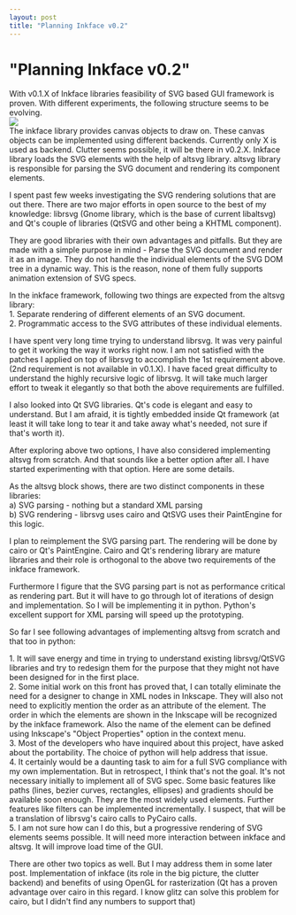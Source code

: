 ```yaml
---
layout: post
title: "Planning Inkface v0.2"
---
```

"Planning Inkface v0.2"
===
With v0.1.X of Inkface libraries feasibility of SVG based GUI framework is proven. With different experiments, the following structure seems to be evolving.  
[![](http://2.bp.blogspot.com/_W6UcJjyXr24/SYVw7HhqzII/AAAAAAAACts/7_dUbD9lyB4/s400/inkface-arch.png)][0]  
The inkface library provides canvas objects to draw on. These canvas objects can be implemented using different backends. Currently only X is used as backend. Clutter seems possible, it will be there in v0.2.X. Inkface library loads the SVG elements with the help of altsvg library. altsvg library is responsible for parsing the SVG document and rendering its component elements.  
  
I spent past few weeks investigating the SVG rendering solutions that are out there. There are two major efforts in open source to the best of my knowledge: librsvg (Gnome library, which is the base of current libaltsvg) and Qt's couple of libraries (QtSVG and other being a KHTML component).  
  
They are good libraries with their own advantages and pitfalls. But they are made with a simple purpose in mind - Parse the SVG document and render it as an image. They do not handle the individual elements of the SVG DOM tree in a dynamic way. This is the reason, none of them fully supports animation extension of SVG specs.  
  
In the inkface framework, following two things are expected from the altsvg library:  
1\. Separate rendering of different elements of an SVG document.  
2\. Programmatic access to the SVG attributes of these individual elements.  
  
I have spent very long time trying to understand librsvg. It was very painful to get it working the way it works right now. I am not satisfied with the patches I applied on top of librsvg to accomplish the 1st requirement above. (2nd requirement is not available in v0.1.X). I have faced great difficulty to understand the highly recursive logic of librsvg. It will take much larger effort to tweak it elegantly so that both the above requirements are fulfilled.  
  
I also looked into Qt SVG libraries. Qt's code is elegant and easy to understand. But I am afraid, it is tightly embedded inside Qt framework (at least it will take long to tear it and take away what's needed, not sure if that's worth it).  
  
After exploring above two options, I have also considered implementing altsvg from scratch. And that sounds like a better option after all. I have started experimenting with that option. Here are some details.  
  
As the altsvg block shows, there are two distinct components in these libraries:  
a) SVG parsing - nothing but a standard XML parsing  
b) SVG rendering - librsvg uses cairo and QtSVG uses their PaintEngine for this logic.  
  
I plan to reimplement the SVG parsing part. The rendering will be done by cairo or Qt's PaintEngine. Cairo and Qt's rendering library are mature libraries and their role is orthogonal to the above two requirements of the inkface framework.  
  
Furthermore I figure that the SVG parsing part is not as performance critical as rendering part. But it will have to go through lot of iterations of design and implementation. So I will be implementing it in python. Python's excellent support for XML parsing will speed up the prototyping.  
  
So far I see following advantages of implementing altsvg from scratch and that too in python:  
  
1\. It will save energy and time in trying to understand existing librsvg/QtSVG libraries and try to redesign them for the purpose that they might not have been designed for in the first place.  
2\. Some initial work on this front has proved that, I can totally eliminate the need for a designer to change in XML nodes in Inkscape. They will also not need to explicitly mention the order as an attribute of the element. The order in which the elements are shown in the Inkscape will be recognized by the inkface framework. Also the name of the element can be defined using Inkscape's "Object Properties" option in the context menu.  
3\. Most of the developers who have inquired about this project, have asked about the portability. The choice of python will help address that issue.  
4\. It certainly would be a daunting task to aim for a full SVG compliance with my own implementation. But in retrospect, I think that's not the goal. It's not necessary initially to implement all of SVG spec. Some basic features like paths (lines, bezier curves, rectangles, ellipses) and gradients should be available soon enough. They are the most widely used elements. Further features like filters can be implemented incrementally. I suspect, that will be a translation of librsvg's cairo calls to PyCairo calls.  
5\. I am not sure how can I do this, but a progressive rendering of SVG elements seems possible. It will need more interaction between inkface and altsvg. It will improve load time of the GUI.  
  
There are other two topics as well. But I may address them in some later post. Implementation of inkface (its role in the big picture, the clutter backend) and benefits of using OpenGL for rasterization (Qt has a proven advantage over cairo in this regard. I know glitz can solve this problem for cairo, but I didn't find any numbers to support that)

[0]: http://2.bp.blogspot.com/_W6UcJjyXr24/SYVw7HhqzII/AAAAAAAACts/7_dUbD9lyB4/s1600-h/inkface-arch.png
